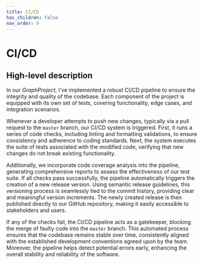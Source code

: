 ```yaml
---
title: CI/CD
has_children: false
nav_order: 9
---
```


# CI/CD

## High-level description

In our *GraphProject*, I've implemented a robust CI/CD pipeline to ensure the integrity and quality of the codebase. Each component of the project is equipped with its own set of tests, covering functionality, edge cases, and integration scenarios.

Whenever a developer attempts to push new changes, typically via a pull request to the `master` branch, our CI/CD system is triggered. First, it runs a series of code checks, including linting and formatting validations, to ensure consistency and adherence to coding standards. Next, the system executes the suite of tests associated with the modified code, verifying that new changes do not break existing functionality.

Additionally, we incorporate code coverage analysis into the pipeline, generating comprehensive reports to assess the effectiveness of our test suite. If all checks pass successfully, the pipeline automatically triggers the creation of a new release version. Using semantic release guidelines, this versioning process is seamlessly tied to the commit history, providing clear and meaningful version increments. The newly created release is then published directly to our GitHub repository, making it easily accessible to stakeholders and users.

If any of the checks fail, the CI/CD pipeline acts as a gatekeeper, blocking the merge of faulty code into the `master` branch. This automated process ensures that the codebase remains stable over time, consistently aligned with the established development conventions agreed upon by the team. Moreover, the pipeline helps detect potential errors early, enhancing the overall stability and reliability of the software.
